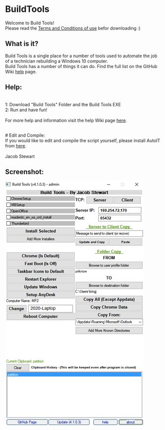 # BuildTools
Welcome to Build Tools!
<br>
Please read the <a href="https://github.com/kingjacob280/BuildTools/wiki/Terms-and-Conditions-Of-Use">Terms and Conditions of use</a> befor downloading :)
## What is it?
Build Tools is a single place for a number of tools used to automate the job of a technician rebuilding a Windows 10 computer.
<br>
Build Tools has a number of things it can do. Find the full list on the GitHub Wiki <a href="https://github.com/kingjacob280/BuildTools/wiki/Help">help</a> page.
## Help:
<br>
1: Download "Build Tools" Folder and the Build Tools EXE
<br>
2: Run and have fun!
<br>
<br>
For more help and information visit the help Wiki page <a href="https://github.com/kingjacob280/BuildTools/wiki/Help">here</a>.
<br>
<br>
<p>
 # Edit and Compile:
<br>
If you would like to edit and compile the script yourself, please install AutoIT from <a href="https://www.autoitscript.com/site/autoit/downloads/">here</a>. 
<br>
<br>
Jacob Stewart
 
## Screenshot:
 
![Screenshot](/Capture.PNG)

